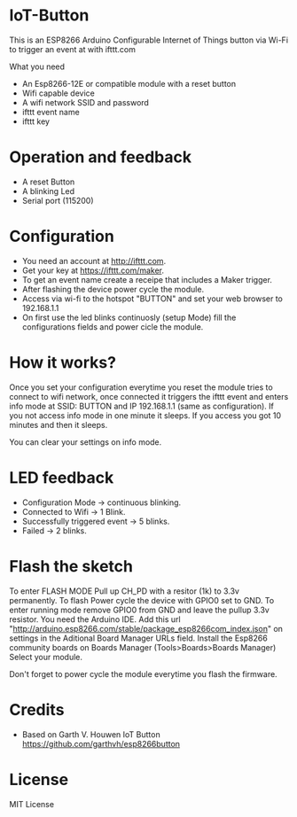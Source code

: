 # IoT-Button
This is an ESP8266 Arduino Configurable Internet of Things button via Wi-Fi to trigger an event at with ifttt.com

What you need
  - An Esp8266-12E or compatible module with a reset button
  - Wifi capable device
  - A wifi network SSID and password
  - ifttt event name
  - ifttt key

# Operation and feedback
  - A reset Button
  - A blinking Led
  - Serial port (115200)
  

# Configuration
  - You need an account at http://ifttt.com.
  - Get your key at https://ifttt.com/maker.
  - To get an event name create a receipe that includes a Maker trigger.
  - After flashing the device power cycle the module.
  - Access via wi-fi to the hotspot "BUTTON" and set your web browser to 192.168.1.1
  - On first use the led blinks continuosly (setup Mode) fill the configurations fields and power cicle the module.
  
# How it works?
  Once you set your configuration everytime you reset the module tries to connect to wifi network, once connected it triggers the ifttt event and enters info mode at SSID: BUTTON and IP 192.168.1.1 (same as configuration). If you not access info mode in one minute it sleeps. If you access you got 10 minutes and then it sleeps.

  You can clear your settings on info mode.

# LED feedback
  - Configuration Mode -> continuous blinking.
  - Connected to Wifi -> 1 Blink.
  - Successfully triggered event -> 5 blinks.
  - Failed -> 2 blinks.

# Flash the sketch
  To enter FLASH MODE Pull up CH_PD with a resitor (1k) to 3.3v permanently. To flash Power cycle the device with GPIO0 set to GND.
  To enter running mode remove GPIO0 from GND and leave the pullup 3.3v resistor.
  You need the Arduino IDE. 
  Add this url "http://arduino.esp8266.com/stable/package_esp8266com_index.json" on settings in the Aditional Board Manager URLs field.
  Install the Esp8266 community boards on Boards Manager (Tools>Boards>Boards Manager) 
  Select your module.
  
Don't forget to power cycle the module everytime you flash the firmware.

# Credits
  - Based on Garth V. Houwen IoT Button https://github.com/garthvh/esp8266button 
  
# License
MIT License
